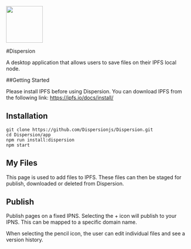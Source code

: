 <img src="https://ipfs.io/ipfs/QmdjC7zjKi7pYoo3YatWL6pNvJqDxAZJhXBBeXzXhzhEwp" width="100"/>


#Dispersion

A desktop application that allows users to save files on their IPFS local node. 

##Getting Started

Please install IPFS before using Dispersion. You can download IPFS from the following link: https://ipfs.io/docs/install/


Installation
------------




```
git clone https://github.com/Dispersionjs/Dispersion.git
cd Dispersion/app
npm run install:dispersion
npm start
```


## My Files

This page is used to add files to IPFS. These files can then be staged for publish, downloaded or deleted from Dispersion.

## Publish 

Publish pages on a fixed IPNS. Selecting the  + icon will publish to your IPNS. This can be mapped to a specific domain name.

When selecting the pencil icon, the user can edit individual files and see a version history.
